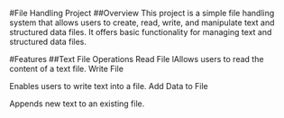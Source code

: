 #File Handling Project
##Overview
This project is a simple file handling system that allows users to create, read, write, and manipulate text and structured data files. It offers basic functionality for managing text and structured data files.

#Features
##Text File Operations
Read File
lAllows users to read the content of a text file.
Write File

Enables users to write text into a file.
Add Data to File

Appends new text to an existing file.
